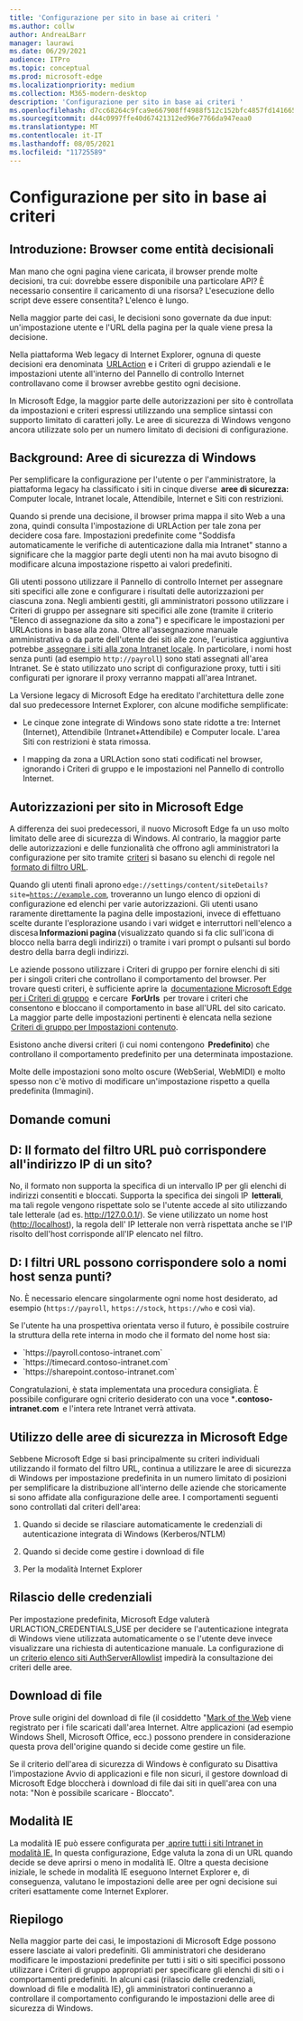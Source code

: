```yaml
---
title: 'Configurazione per sito in base ai criteri '
ms.author: collw
author: AndreaLBarr
manager: laurawi
ms.date: 06/29/2021
audience: ITPro
ms.topic: conceptual
ms.prod: microsoft-edge
ms.localizationpriority: medium
ms.collection: M365-modern-desktop
description: 'Configurazione per sito in base ai criteri '
ms.openlocfilehash: d7cc68264c9fca9e667908ff4988f512c152bfc4857fd14166519fb3eb337a5a
ms.sourcegitcommit: d44c0997ffe40d67421312ed96e7766da947eaa0
ms.translationtype: MT
ms.contentlocale: it-IT
ms.lasthandoff: 08/05/2021
ms.locfileid: "11725589"
---
```

# <a name="persite-configuration-by-policy"></a>Configurazione per sito in base ai criteri

## <a name="introduction-browsers-as-decision-makers"></a>Introduzione: Browser come entità decisionali

Man mano che ogni pagina viene caricata, il browser prende molte decisioni, tra cui: dovrebbe essere disponibile una particolare API? È necessario consentire il caricamento di una risorsa? L'esecuzione dello script deve essere consentita? L'elenco è lungo.

Nella maggior parte dei casi, le decisioni sono governate da due input: un'impostazione utente e l'URL della pagina per la quale viene presa la decisione.

Nella piattaforma Web legacy di Internet Explorer, ognuna di queste decisioni era denominata  [URLAction](/previous-versions/windows/internet-explorer/ie-developer/platform-apis/ms537178%28v%3dvs.85%29) e i Criteri di gruppo aziendali e le impostazioni utente all'interno del Pannello di controllo Internet controllavano come il browser avrebbe gestito ogni decisione.  

In Microsoft Edge, la maggior parte delle autorizzazioni per sito è controllata da impostazioni e criteri espressi utilizzando una semplice sintassi con supporto limitato di caratteri jolly. Le aree di sicurezza di Windows vengono ancora utilizzate solo per un numero limitato di decisioni di configurazione.

## <a name="background-windows-security-zones"></a>Background: Aree di sicurezza di Windows

Per semplificare la configurazione per l'utente o per l'amministratore, la piattaforma legacy ha classificato i siti in cinque diverse  **aree di sicurezza:** Computer locale, Intranet locale, Attendibile, Internet e Siti con restrizioni.

Quando si prende una decisione, il browser prima mappa il sito Web a una zona, quindi consulta l'impostazione di URLAction per tale zona per decidere cosa fare. Impostazioni predefinite come "Soddisfa automaticamente le verifiche di autenticazione dalla mia Intranet" stanno a significare che la maggior parte degli utenti non ha mai avuto bisogno di modificare alcuna impostazione rispetto ai valori predefiniti.

Gli utenti possono utilizzare il Pannello di controllo Internet per assegnare siti specifici alle zone e configurare i risultati delle autorizzazioni per ciascuna zona. Negli ambienti gestiti, gli amministratori possono utilizzare i Criteri di gruppo per assegnare siti specifici alle zone (tramite il criterio "Elenco di assegnazione da sito a zona") e specificare le impostazioni per URLActions in base alla zona. Oltre all'assegnazione manuale amministrativa o da parte dell'utente dei siti alle zone, l'euristica aggiuntiva potrebbe [ assegnare i siti alla zona Intranet locale](/archive/blogs/ieinternals/the-intranet-zone). In particolare, i nomi host senza punti (ad esempio `http://payroll`) sono stati assegnati all'area Intranet. Se è stato utilizzato uno script di configurazione proxy, tutti i siti configurati per ignorare il proxy verranno mappati all'area Intranet.

La Versione legacy di Microsoft Edge ha ereditato l'architettura delle zone dal suo predecessore Internet Explorer, con alcune modifiche semplificate:

- Le cinque zone integrate di Windows sono state ridotte a tre: Internet (Internet), Attendibile (Intranet+Attendibile) e Computer locale. L'area Siti con restrizioni è stata rimossa.

- I mapping da zona a URLAction sono stati codificati nel browser, ignorando i Criteri di gruppo e le impostazioni nel Pannello di controllo Internet.

## <a name="per-site-permissions-in-the-microsoft-edge"></a>Autorizzazioni per sito in Microsoft Edge

A differenza dei suoi predecessori, il nuovo Microsoft Edge fa un uso molto limitato delle aree di sicurezza di Windows. Al contrario, la maggior parte delle autorizzazioni e delle funzionalità che offrono agli amministratori la configurazione per sito tramite  [criteri](/deployedge/microsoft-edge-policies) si basano su elenchi di regole nel  [formato di filtro URL](/DeployEdge/edge-learnmmore-url-list-filter%20format).

Quando gli utenti finali aprono <code>edge://settings/content/siteDetails?site=https://example.com</code>, troveranno un lungo elenco di opzioni di configurazione ed elenchi per varie autorizzazioni. Gli utenti usano raramente direttamente la pagina delle impostazioni, invece di effettuano scelte durante l'esplorazione usando i vari widget e interruttori nell'elenco a discesa **Informazioni pagina** (visualizzato quando si fa clic sull'icona di blocco nella barra degli indirizzi) o tramite i vari prompt o pulsanti sul bordo destro della barra degli indirizzi.

Le aziende possono utilizzare i Criteri di gruppo per fornire elenchi di siti per i singoli criteri che controllano il comportamento del browser. Per trovare questi criteri, è sufficiente aprire la  [documentazione Microsoft Edge per i Criteri di gruppo](/deployedge/microsoft-edge-policies)  e cercare  **ForUrls**  per trovare i criteri che consentono e bloccano il comportamento in base all'URL del sito caricato. La maggior parte delle impostazioni pertinenti è elencata nella sezione  [Criteri di gruppo per Impostazioni contenuto](/deployedge/microsoft-edge-policies#content-settings).

Esistono anche diversi criteri (i cui nomi contengono  **Predefinito**) che controllano il comportamento predefinito per una determinata impostazione.

Molte delle impostazioni sono molto oscure (WebSerial, WebMIDI) e molto spesso non c'è motivo di modificare un'impostazione rispetto a quella predefinita (Immagini).

## <a name="common-questions"></a>Domande comuni

## <a name="q-can-the-url-filter-format-match-on-a-sites-ip-address"></a>D: Il formato del filtro URL può corrispondere all'indirizzo IP di un sito?

No, il formato non supporta la specifica di un intervallo IP per gli elenchi di indirizzi consentiti e bloccati. Supporta la specifica dei singoli IP  **letterali**, ma tali regole vengono rispettate solo se l'utente accede al sito utilizzando tale letterale (ad es. <http://127.0.0.1/>). Se viene utilizzato un nome host (<http://localhost>), la regola dell' IP letterale non verrà rispettata anche se l'IP risolto dell'host corrisponde all'IP elencato nel filtro.

## <a name="q-can-url-filters-matchjustdotless-host-names"></a>D: I filtri URL possono corrispondere solo a nomi host senza punti?

No. È necessario elencare singolarmente ogni nome host desiderato, ad esempio (`https://payroll`, `https://stock`, `https://who` e così via).

Se l'utente ha una prospettiva orientata verso il futuro, è possibile costruire la struttura della rete interna in modo che il formato del nome host sia:

- <div style="display: inline">`https://payroll.contoso-intranet.com`</div>

- <div style="display: inline">`https://timecard.contoso-intranet.com`</div>

- <div style="display: inline">`https://sharepoint.contoso-intranet.com`</div>

Congratulazioni, è stata implementata una procedura consigliata. È possibile configurare ogni criterio desiderato con una voce ***.contoso-intranet.com**  e l'intera rete Intranet verrà attivata.

## <a name="use-of-security-zones-inthe-microsoft-edge"></a>Utilizzo delle aree di sicurezza in Microsoft Edge

Sebbene Microsoft Edge si basi principalmente su criteri individuali utilizzando il formato del filtro URL, continua a utilizzare le aree di sicurezza di Windows per impostazione predefinita in un numero limitato di posizioni per semplificare la distribuzione all'interno delle aziende che storicamente si sono affidate alla configurazione delle aree. I comportamenti seguenti sono controllati dal criteri dell'area:

1. Quando si decide se rilasciare automaticamente le credenziali di autenticazione integrata di Windows (Kerberos/NTLM)

2. Quando si decide come gestire i download di file

3. Per la modalità Internet Explorer

## <a name="credential-release"></a>Rilascio delle credenziali

Per impostazione predefinita, Microsoft Edge valuterà URLACTION_CREDENTIALS_USE per decidere se l'autenticazione integrata di Windows viene utilizzata automaticamente o se l'utente deve invece visualizzare una richiesta di autenticazione manuale. La configurazione di un [criterio elenco siti AuthServerAllowlist](/deployedge/microsoft-edge-policies#authserverallowlist) impedirà la consultazione dei criteri delle aree.

## <a name="file-downloads"></a>Download di file

Prove sulle origini del download di file (il cosiddetto "[Mark of the Web](https://textslashplain.com/2016/04/04/downloads-and-the-mark-of-the-web/) viene registrato per i file scaricati dall'area Internet. Altre applicazioni (ad esempio Windows Shell, Microsoft Office, ecc.) possono prendere in considerazione questa prova dell'origine quando si decide come gestire un file.

Se il criterio dell'area di sicurezza di Windows è configurato su Disattiva l'impostazione Avvio di applicazioni e file non sicuri, il gestore download di Microsoft Edge bloccherà i download di file dai siti in quell'area con una nota: "Non è possibile scaricare - Bloccato".  

## <a name="ie-mode"></a>Modalità IE

La modalità IE può essere configurata per [ aprire tutti i siti Intranet in modalità IE.](/deployedge/edge-ie-mode#configure-all-intranet-sites) In questa configurazione, Edge valuta la zona di un URL quando decide se deve aprirsi o meno in modalità IE. Oltre a questa decisione iniziale, le schede in modalità IE eseguono Internet Explorer e, di conseguenza, valutano le impostazioni delle aree per ogni decisione sui criteri esattamente come Internet Explorer.

## <a name="summary"></a>Riepilogo

Nella maggior parte dei casi, le impostazioni di Microsoft Edge possono essere lasciate ai valori predefiniti. Gli amministratori che desiderano modificare le impostazioni predefinite per tutti i siti o siti specifici possono utilizzare i Criteri di gruppo appropriati per specificare gli elenchi di siti o i comportamenti predefiniti. In alcuni casi (rilascio delle credenziali, download di file e modalità IE), gli amministratori continueranno a controllare il comportamento configurando le impostazioni delle aree di sicurezza di Windows.
